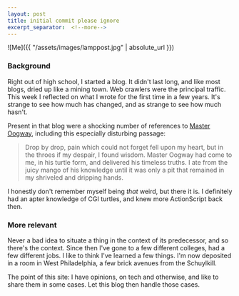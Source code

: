 ```yaml
---
layout: post
title: initial commit please ignore
excerpt_separator:  <!--more-->
---
```


![Me]({{ "/assets/images/lamppost.jpg" | absolute_url }})

### Background

Right out of high school, I started a blog. It didn't last long, and like most blogs, dried up like a mining town. Web crawlers were the principal traffic. This week I reflected on what I wrote for the first time in a few years. It's strange to see how much has changed, and as strange to see how much hasn't.

Present in that blog were a shocking number of references to [Master Oogway](http://kungfupanda.wikia.com/wiki/Oogway), including this especially disturbing passage: 

> Drop by drop, pain which could not forget fell upon my heart, but in the throes if my despair, I found wisdom. 
> Master Oogway had come to me, in his turtle form, and delivered his timeless truths. I ate from the juicy mango of his knowledge until it was only a pit that remained in my shriveled and dripping hands.

I honestly don't remember myself being *that* weird, but there it is. I definitely had an apter knowledge of CGI turtles, and knew more ActionScript back then.

### More relevant

Never a bad idea to situate a thing in the context of its predecessor, and so there's the context. Since then I've gone to a few different colleges, had a few different jobs. I like to think I've learned a few things. I'm now deposited in a room in West Philadelphia, a few brick avenues from the Schuylkill.

The point of this site: I have opinions, on tech and otherwise, and like to share them in some cases. Let this blog then handle those cases.
